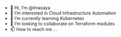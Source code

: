 - 👋 Hi, I’m @lmasaya
- 👀 I’m interested in Cloud Infrastructure Automation
- 🌱 I’m currently learning Kubernetes
- 💞️ I’m looking to collaborate on Terraform modules
- 📫 How to reach me ...

<!---
lmasaya/lmasaya is a ✨ special ✨ repository because its `README.md` (this file) appears on your GitHub profile.
You can click the Preview link to take a look at your changes.
--->
